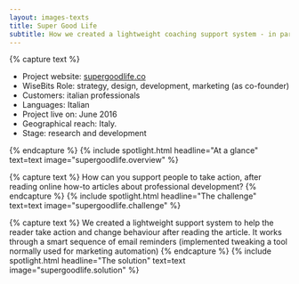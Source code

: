 ```yaml
---
layout: images-texts
title: Super Good Life
subtitle: How we created a lightweight coaching support system - in partnership with <a href="http://www.livello7.it/" target="blank">Livello7</a>
---
```


{% capture text %}
	<ul>
		<li>Project website: <a href="https://supergoodlife.co/" target="_blank">supergoodlife.co</a></li>
		<li>WiseBits Role: strategy, design, development, marketing (as co-founder)</li>
		<li>Customers: italian professionals</li>
		<li>Languages: Italian</li>
		<li>Project live on: June 2016</li>
		<li>Geographical reach: Italy.</li>
		<li>Stage: research and development</li>
	</ul>
{% endcapture %}
{% include spotlight.html headline="At a glance" text=text image="supergoodlife.overview" %}

{% capture text %}
	How can you support people to take action, after reading online how-to articles about professional development?
{% endcapture %}
{% include spotlight.html headline="The challenge" text=text image="supergoodlife.challenge" %}

{% capture text %}
	We created a lightweight support system to help the reader take action and change behaviour after reading the article. It works through a smart sequence of email reminders (implemented tweaking a tool normally used for marketing automation)
{% endcapture %}
{% include spotlight.html headline="The solution" text=text image="supergoodlife.solution" %}